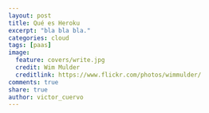 ```yaml
---
layout: post
title: Qué es Heroku
excerpt: "bla bla bla."
categories: cloud
tags: [paas]
image:
  feature: covers/write.jpg
  credit: Wim Mulder
  creditlink: https://www.flickr.com/photos/wimmulder/
comments: true
share: true
author: victor_cuervo
---
```

